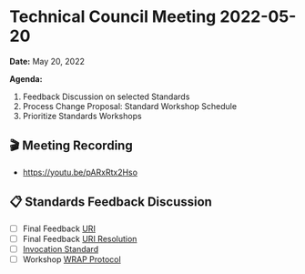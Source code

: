 Technical Council Meeting 2022-05-20
===

**Date:** May 20, 2022

**Agenda:**
1. Feedback Discussion on selected Standards
2. Process Change Proposal: Standard Workshop Schedule
3. Prioritize Standards Workshops


:clapper: Meeting Recording 
---
* https://youtu.be/pARxRtx2Hso

:clipboard: Standards Feedback Discussion
---
- [ ] Final Feedback [URI](https://github.com/polywrap/technical-council/issues/27)
- [ ] Final Feedback [URI Resolution](https://github.com/polywrap/technical-council/issues/30)
- [ ] [Invocation Standard](https://github.com/polywrap/technical-council/issues/31)
- [ ] Workshop [WRAP Protocol](https://github.com/polywrap/technical-council/issues/26)
